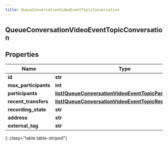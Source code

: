 ```yaml
---
title: QueueConversationVideoEventTopicConversation
---
```

## QueueConversationVideoEventTopicConversation

## Properties

|Name | Type | Description | Notes|
|------------ | ------------- | ------------- | -------------|
| **id** | **str** |  | [optional] |
| **max_participants** | **int** |  | [optional] |
| **participants** | [**list[QueueConversationVideoEventTopicParticipant]**](QueueConversationVideoEventTopicParticipant.html) |  | [optional] |
| **recent_transfers** | [**list[QueueConversationVideoEventTopicRecentTransfer]**](QueueConversationVideoEventTopicRecentTransfer.html) |  | [optional] |
| **recording_state** | **str** |  | [optional] |
| **address** | **str** |  | [optional] |
| **external_tag** | **str** |  | [optional] |
{: class="table table-striped"}


